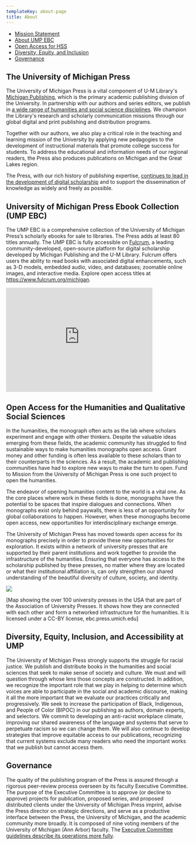 ```yaml
---
templateKey: about-page
title: About
---
```

<ul class="list-unstyled">
<li><a href="#mission">Mission Statement</a></li>
<li><a href="#ebc">About UMP EBC</a></li>
<li><a href="#oa">Open Access for HSS</a></li>
<li><a href="#dei">Diversity, Equity, and Inclusion</a></li>
<li><a href="#governance">Governance</a></li>
</ul>

<h2 id="mission">The University of Michigan Press</h2>

The University of Michigan Press is a vital component of U-M Library's <a href="https://publishing.umich.edu">Michigan Publishing</a>, which is the primary academic publishing division of the University. In partnership with our authors and series editors, we publish in <a href="https://www.press.umich.edu/browse/subjects">a wide range of humanities and social science disciplines</a>. We champion the Library's research and scholarly communication missions through our global digital and print publishing and distribution programs.

Together with our authors, we also play a critical role in the teaching and learning mission of the University by applying new pedagogies to the development of instructional materials that promote college success for students. To address the educational and information needs of our regional readers, the Press also produces publications on Michigan and the Great Lakes region.

The Press, with our rich history of publishing expertise, [continues to lead in the development of digital scholarship](https://youtu.be/EK7r6Eowccw) and to support the dissemination of knowledge as widely and freely as possible.

<h2 id="ebc">University of Michigan Press Ebook Collection (UMP EBC)</h2>

The UMP EBC is a comprehensive collection of the University of Michigan Press’s scholarly ebooks for sale to libraries. The Press adds at least 80 titles annually. The UMP EBC is fully accessible on <a href="https://www.fulcrum.org/michigan">Fulcrum</a>, a leading community-developed, open-source platform for digital scholarship developed by Michigan Publishing and the U-M Library. Fulcrum offers users the ability to read books with associated digital enhancements, such as 3-D models, embedded audio, video, and databases; zoomable online images, and interactive media. Explore open access titles at <a href="https://www.fulcrum.org/michigan">https://www.fulcrum.org/michigan</a>.

<iframe id="kaltura_player" src="https://cdnapisec.kaltura.com/p/1038472/sp/103847200/embedIframeJs/uiconf_id/46145191/partner_id/1038472?iframeembed=true&playerId=kaltura_player&entry_id=1_kd6ui3uh&flashvars\[streamerType]=auto&amp;flashvars\[localizationCode]=en_US&amp;flashvars\[sideBarContainer.plugin]=true&amp;flashvars\[sideBarContainer.position]=left&amp;flashvars\[sideBarContainer.clickToClose]=true&amp;flashvars\[chapters.plugin]=true&amp;flashvars\[chapters.layout]=vertical&amp;flashvars\[chapters.thumbnailRotator]=false&amp;flashvars\[streamSelector.plugin]=true&amp;flashvars\[EmbedPlayer.SpinnerTarget]=videoHolder&amp;flashvars\[dualScreen.plugin]=true&amp;flashvars\[hotspots.plugin]=1&amp;flashvars\[Kaltura.addCrossoriginToIframe]=true&amp;&wid=1_rjzmicvu" width="400" height="285" allowfullscreen webkitallowfullscreen mozAllowFullScreen allow="autoplay \*; fullscreen \*; encrypted-media *" sandbox="allow-downloads allow-forms allow-same-origin allow-scripts allow-top-navigation allow-pointer-lock allow-popups allow-modals allow-orientation-lock allow-popups-to-escape-sandbox allow-presentation allow-top-navigation-by-user-activation" frameborder="0" title="University of Michigan Press Ebook Collection/ Fund to Mission"></iframe>

<h2 id="oa">Open Access for the Humanities and Qualitative Social Sciences</h2>

In the humanities, the monograph often acts as the lab where scholars experiment and engage with other thinkers. Despite the valuable ideas emerging from these fields, the academic community has struggled to find sustainable ways to make humanities monographs open access. Grant money and other funding is often less available to these scholars than to their counterparts in the sciences. As a result, the academic and publishing communities have had to explore new ways to make the turn to open. Fund to Mission from the University of Michigan Press is one such project to open the humanities.

The endeavor of opening humanities content to the world is a vital one. As the core places where work in these fields is done, monographs have the potential to be spaces that inspire dialogues and connections. When monographs exist only behind paywalls, there is less of an opportunity for global collaborations to happen. However, when these monographs become open access, new opportunities for interdisciplinary exchange emerge.

The University of Michigan Press has moved towards open access for its monographs precisely in order to provide these new opportunities for exploration. It exists within a network of university presses that are supported by their parent institutions and work together to provide the infrastructure of the humanities. Ensuring that everyone has access to the scholarship published by these presses, no matter where they are located or what their institutional affiliation is, can only strengthen our shared understanding of the beautiful diversity of culture, society, and identity.

<div class="lg:float-right lg:-mr-64 lg:w-3/5 border-l-8 border-sea-blue px-6 pt-6 ml-6 mb-4"><a href="/assets/usa-with-caption.png" onclick="ga('send', 'event', 'mission','click');"><img class="mb-4" src="/assets/usa-with-caption.png"></a></div>

\[Map showing the over 100 university presses in the USA that are part of the Association of University Presses. It shows how they are connected with each other and form a networked infrastructure for the humanities. It is licensed under a CC-BY license, ebc.press.umich.edu]

<h2 id="dei">Diversity, Equity, Inclusion, and Accessibility at UMP</h2>

The University of Michigan Press strongly supports the struggle for racial justice. We publish and distribute books in the humanities and social sciences that seek to make sense of society and culture. We must and will question through whose lens those concepts are constructed. In addition, we recognize the important role that we play in helping to determine which voices are able to participate in the social and academic discourse, making it all the more important that we evaluate our practices critically and progressively. We seek to increase the participation of Black, Indigenous, and People of Color (BIPOC) in our publishing as authors, domain experts, and selectors. We commit to developing an anti-racist workplace climate, improving our shared awareness of the language and systems that serve to perpetuate racism so we can change them. We will also continue to develop strategies that improve equitable access to our publications, recognizing that current systems exclude many readers who need the important works that we publish but cannot access them.

<h2 id="governance">Governance</h2>

The quality of the publishing program of the Press is assured through a rigorous peer-review process overseen by its faculty Executive Committee. The purpose of the Executive Committee is to approve (or decline to approve) projects for publication, proposed series, and proposed distributed clients under the University of Michigan Press imprint, advise the Press director on strategic directions, and serve as a productive interface between the Press, the University of Michigan, and the academic community more broadly. It is composed of nine voting members of the University of Michigan (Ann Arbor) faculty. The <a href="https://docs.google.com/document/d/1jUcteQczEar0U7IrE30KfUNdw7JZvduMeztrhJeg8zk/edit?usp=sharing">Executive Committee guidelines describe its operations more fully</a>.